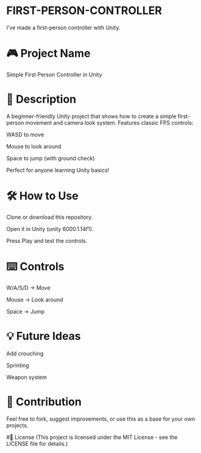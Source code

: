 # FIRST-PERSON-CONTROLLER
I've made a first-person controller with Unity.

# 🎮 Project Name

Simple First Person Controller in Unity

# 📖 Description

A beginner-friendly Unity project that shows how to create a simple first-person movement and camera look system.
Features classic FPS controls:

WASD to move

Mouse to look around

Space to jump (with ground check)

Perfect for anyone learning Unity basics!

# 🛠️ How to Use

Clone or download this repository.

Open it in Unity (unity 6000.1.14f1).

Press Play and test the controls.

# ⌨️ Controls

W/A/S/D → Move

Mouse → Look around

Space → Jump

# 💡 Future Ideas

Add crouching

Sprinting

Weapon system

# 🙌 Contribution

Feel free to fork, suggest improvements, or use this as a base for your own projects.


#📄 License
(This project is licensed under the MIT License - see the LICENSE file for details.)
